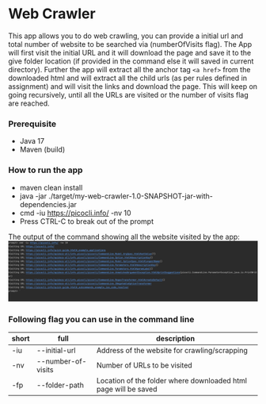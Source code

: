 # Web Crawler

This app allows you to do web crawling, you can provide a initial url and total number of website to be searched via (numberOfVisits flag). 
The App will first visit the initial URL and it will download the page and save it to the give folder location (if provided in the command else it will saved in current directory).
Further the app will extract all the anchor tag `<a href>` from the downloaded html and will extract all the child urls (as per rules defined in assignment) and will visit the links and download the page.
This will keep on going recursively, until all the URLs are visited or the number of visits flag are reached.

### Prerequisite 
- Java 17
- Maven (build)

### How to run the app
- maven clean install
- java -jar ./target/my-web-crawler-1.0-SNAPSHOT-jar-with-dependencies.jar 
- cmd -iu https://picocli.info/ -nv 10
- Press CTRL-C to break out of the prompt

The output of the command showing all the website visited by the app:
![alt text](./images/command.png)


### Following flag you can use in the command line
| short  | full                | description                                                     |
|-----------|---------------------|-----------------------------------------------------------------|
| -iu       | --initial-url       | Address of the website for crawling/scrapping                   |
| -nv       | --number-of-visits  | Number of URLs to be visited                                    |
| -fp       | --folder-path       | Location of the folder where downloaded html page will be saved |